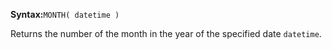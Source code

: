 **Syntax:**`MONTH( datetime )`

Returns the number of the month in the year of the specified date `datetime`.